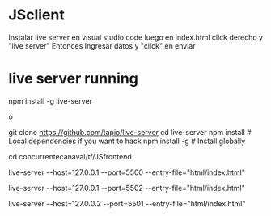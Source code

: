 ﻿# JSclient
 
 Instalar live server en visual studio code
 luego en index.html click derecho y "live server"
 Entonces Ingresar datos 
 y "click" en enviar



# live server running

npm install -g live-server

ó

git clone https://github.com/tapio/live-server
cd live-server
npm install # Local dependencies if you want to hack
npm install -g # Install globally


cd concurrentecanaval/tf/JSfrontend


live-server --host=127.0.0.1 --port=5500 --entry-file="html/index.html"

live-server --host=127.0.0.1 --port=5502 --entry-file="html/index.html"

live-server --host=127.0.0.2 --port=5501 --entry-file="html/index.html"



